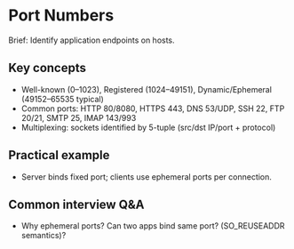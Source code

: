 # Port Numbers

Brief: Identify application endpoints on hosts.

## Key concepts
- Well-known (0–1023), Registered (1024–49151), Dynamic/Ephemeral (49152–65535 typical)
- Common ports: HTTP 80/8080, HTTPS 443, DNS 53/UDP, SSH 22, FTP 20/21, SMTP 25, IMAP 143/993
- Multiplexing: sockets identified by 5-tuple (src/dst IP/port + protocol)

## Practical example
- Server binds fixed port; clients use ephemeral ports per connection.

## Common interview Q&A
- Why ephemeral ports? Can two apps bind same port? (SO_REUSEADDR semantics)?
